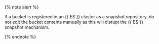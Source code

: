 {% note alert %}

If a bucket is registered in an {{ ES }} cluster as a snapshot repository, do not edit the bucket contents manually as this will disrupt the {{ ES }} snapshot mechanism.

{% endnote %}